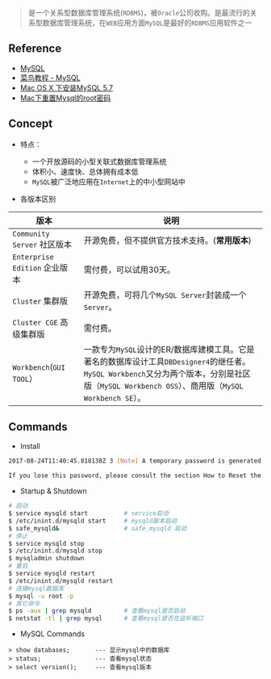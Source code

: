 >  是一个关系型数据库管理系统(`RDBMS`)，被`Oracle`公司收购。是最流行的关系型数据库管理系统，在`WEB`应用方面`MySQL`是最好的`RDBMS`应用软件之一

## Reference

- [MySQL](http://www.mysql.com/)
- [菜鸟教程 - MySQL](http://www.runoob.com/mysql/mysql-tutorial.html)
- [Mac OS X 下安装MySQL 5.7](http://jacob110.github.io/2015/10/13/mac-os-install-mysql5-7/)
- [Mac下重置Mysql的root密码](http://devlu.me/2016/01/18/Mac%E4%B8%8B%E9%87%8D%E7%BD%AEMysql%E7%9A%84root%E5%AF%86%E7%A0%81/)

## Concept

- 特点：
    * 一个开放源码的小型关联式数据库管理系统
    * 体积小、速度快、总体拥有成本低
    * `MySQL`被广泛地应用在`Internet`上的中小型网站中

- 各版本区别

| 版本 | 说明 
| --- | --- 
| `Community Server` 社区版本   | 开源免费，但不提供官方技术支持。(**常用版本**) 
| `Enterprise Edition` 企业版本 | 需付费，可以试用30天。 
| `Cluster` 集群版              | 开源免费，可将几个`MySQL Server`封装成一个`Server`。 
| `Cluster CGE` 高级集群版       | 需付费。
| `Workbench`(`GUI TOOL`）      | 一款专为`MySQL`设计的ER/数据库建模工具。它是著名的数据库设计工具`DBDesigner4`的继任者。`MySQL Workbench`又分为两个版本，分别是社区版（`MySQL Workbench OSS`）、商用版（`MySQL Workbench SE`）。 

## Commands

- Install

``` bash
2017-08-24T11:40:45.818138Z 3 [Note] A temporary password is generated for root@localhost: ?3djc>F>j7n.

If you lose this password, please consult the section How to Reset the Root Password in the MySQL reference manual.
```

- Startup & Shutdown

```bash
# 启动
$ service mysqld start          # service启动
$ /etc/inint.d/mysqld start     # mysqld脚本启动
$ safe_mysqld&                  # safe_mysqld 启动
# 停止
$ service mysqld stop
$ /etc/inint.d/mysqld stop
$ mysqladmin shutdown
# 重启
$ service mysqld restart
$ /etc/inint.d/mysqld restart
# 连接mysql数据库
$ mysql -u root -p  
# 其它命令
$ ps -aux | grep mysqld         # 查看mysql是否启动
$ netstat -tl | grep mysql      # 查看mysql是否在监听端口
```

- MySQL Commands

``` mysql
> show databases;       --- 显示mysql中的数据库
> status;               --- 查看mysql状态
> select version();     --- 查看mysql版本
```



